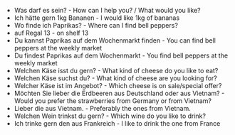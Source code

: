 - Was darf es sein? - How can I help you? / What would you like?
- Ich hätte gern 1kg Bananen - I would like 1kg of bananas
- Wo finde ich Paprikas? - Where can I find bell peppers?
- auf Regal 13 - on shelf 13
- Du kannst Paprikas auf dem Wochenmarkt finden - You can find bell peppers at the weekly market
- Du findest Paprikas auf dem Wochenmarkt - You find bell peppers at the weekly market
- Welchen Käse isst du gern? - What kind of cheese do you like to eat?
- Welchen Käse suchst du? - What kind of cheese are you looking for?
- Welcher Käse ist im Angebot? - Which cheese is on sale/special offer?
- Möchten Sie lieber die Erdbeeren aus Deutschland oder aus Vietnam? - Would you prefer the strawberries from Germany or from Vietnam?
- Lieber die aus Vietnam. - Preferably the ones from Vietnam.
- Welchen Wein trinkst du gern? - Which wine do you like to drink?
- Ich trinke gern den aus Frankreich - I like to drink the one from France